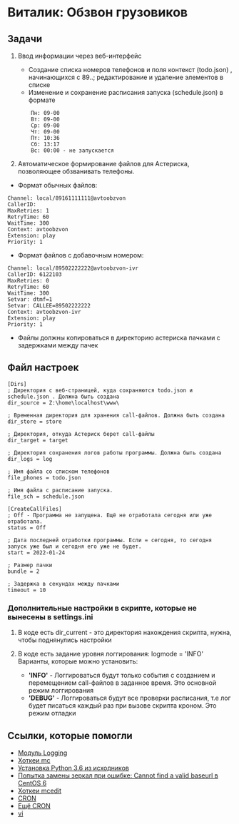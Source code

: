 # Виталик: Обзвон грузовиков

## Задачи
1. Ввод информации через веб-интерфейс
    * Создание списка номеров телефонов и поля контекст (todo.json) , начинающихся с 89..; редактирование и удаление элементов в списке
    * Изменение и сохранение расписания запуска (schedule.json) в формате
    ```
        Пн: 09-00
        Вт: 09-00
        Ср: 09-00
        Чт: 09-00
        Пт: 10:36
        Сб: 13:17
        Вс: 00:00 - не запускается
    ```

2. Автоматическое формирование файлов для Астериска, позволяющее обзванивать телефоны. 
* Формат обычных файлов:
```
Channel: local/89161111111@avtoobzvon
CallerID:
MaxRetries: 1
RetryTime: 60
WaitTime: 300
Context: avtoobzvon
Extension: play
Priority: 1
```

* Формат файлов с добавочным номером:
```
Channel: local/89502222222@avtoobzvon-ivr
CallerID: 6122103
MaxRetries: 0
RetryTime: 60
WaitTime: 300
Setvar: dtmf=1
Setvar: CALLEE=89502222222
Context: avtoobzvon-ivr
Extension: play
Priority: 1
```
* Файлы должны копироваться в директорию астериска пачками с задержками между пачек

## Файл настроек
```
[Dirs]
; Директория с веб-страницей, куда сохраняются todo.json и schedule.json . Должна быть создана
dir_source = Z:\home\localhost\www\

; Временная директория для хранения call-файлов. Должна быть создана
dir_store = store

; Директория, откуда Астериск берет call-файлы
dir_target = target

; Директория сохранения логов работы программы. Должна быть создана
dir_logs = log

; Имя файла со списком телефонов
file_phones = todo.json

; Имя файла с расписание запуска. 
file_sch = schedule.json

[CreateCallFiles]
; Off - Программа не запущена. Ещё не отработала сегодня или уже отработала. 
status = Off

; Дата последней отработки программы. Если = сегодня, то сегодня запуск уже был и сегодня его уже не будет. 
start = 2022-01-24

; Размер пачки
bundle = 2

; Задержка в секундах между пачками
timeout = 10
```

### Дополнительные настройки в скрипте, которые не вынесены в settings.ini

1. В коде есть dir_current - это директория нахождения скрипта, нужна, чтобы поднянулись настройки

2. В коде есть задание уровня логгирования: logmode = 'INFO'
Варианты, которые можно установить: 
    * **'INFO'** - Логгироваться будут только события с созданием и перемещением call-файлов в заданное время. Это основной режим логгирования
    * **'DEBUG'** - Логгироваться будут все проверки расписания, т.е лог будет писаться каждый раз при вызове скрипта кроном. 
    Это режим отладки

## Ссылки, которые помогли 
* [Модуль Logging](https://webdevblog.ru/logging-v-python/)
* [Хоткеи mc](https://scabere.livejournal.com/83643.html)
* [Установка Python 3.6 из исходников](https://adminwin.ru/ustanovka-python-3-6-na-centos/)
* [Попытка замены зеркал при ошибке: Cannot find a valid baseurl в CentOS 6](https://xost.su/support/cannot-find-a-valid-baseurl-centos-6)
* [Хоткеи mcedit](https://any-key.net/mcedit-hotkeys/)
* [CRON](https://www.digitalocean.com/community/tutorials/how-to-use-cron-to-automate-tasks-centos-8-ru)
* [Ещё CRON](https://blog.sedicomm.com/2017/07/24/kak-dobavit-zadanie-v-planirovshhik-cron-v-linux-unix/)
* [vi](https://docs.altlinux.org/ru-RU/archive/2.3/html-single/junior/alt-docs-extras-linuxnovice/ch02s10.html)